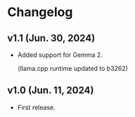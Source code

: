 # Changelog

## v1.1 (Jun. 30, 2024)

- Added support for Gemma 2.

    (llama.cpp runtime updated to b3262)

## v1.0 (Jun. 11, 2024)

- First release.